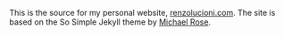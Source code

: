 This is the source for my personal website, [renzolucioni.com](renzolucioni.com). The site is based on the So Simple Jekyll theme by [Michael Rose](http://mademistakes.com).
